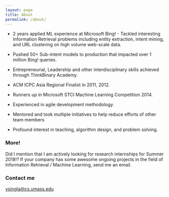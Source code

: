 ```yaml
---
layout: page
title: About
permalink: /about/
---
```


- 2 years applied ML experience at Microsoft Bing! - Tackled interesting Information Retrieval problems including entity extraction, intent mining, and URL clustering on high volume web-scale data. 

- Pushed 50+ Sub-intent models to production that impacted over 1 million Bing! queries.

- Entrepreneurial, Leadership and other interdisciplinary skills achieved through ThinkBinary Academy.

- ACM ICPC Asia Regional Finalist in 2011, 2012.
- Runners up in Microsoft STCI Machine Learning Competition 2014. 

- Experienced in agile development methodology.
- Mentored and took multiple initiatives to help reduce efforts of other team members
- Profound interest in teaching, algorithm design, and problem solving.

### More!

Did I mention that I am actively looking for research internships for Summer 2018!?
If your company has some awesome ongoing projects in the field of Information Retrieval / Machine Learning, send me an email.

### Contact me

[ysingla@cs.umass.edu](mailto:ysingla@cs.umass.edu)



